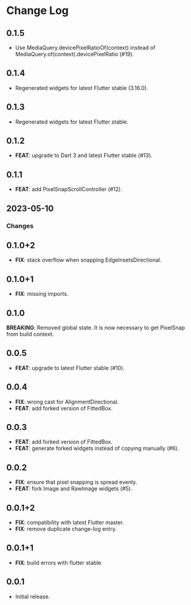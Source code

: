 # Change Log

## 0.1.5

 - Use MediaQuery.devicePixelRatioOf(context) instead of MediaQuery.of(context).devicePixelRatio (#19).

## 0.1.4

 - Regenerated widgets for latest Flutter stable (3.16.0).

## 0.1.3

 - Regenerated widgets for latest Flutter stable.

## 0.1.2

 - **FEAT**: upgrade to Dart 3 and latest Flutter stable (#13).

## 0.1.1

 - **FEAT**: add PixelSnapScrollController (#12).


## 2023-05-10

### Changes

## 0.1.0+2

 - **FIX**: stack overflow when snapping EdgeInsetsDirectional.

## 0.1.0+1

 - **FIX**: missing imports.

## 0.1.0

  **BREAKING**: Removed global state. It is now necessary to get PixelSnap from build context.

## 0.0.5

 - **FEAT**: upgrade to latest Flutter stable (#10).

## 0.0.4

 - **FIX**: wrong cast for AlignmentDirectional.
 - **FEAT**: add forked version of FittedBox.

## 0.0.3

 - **FEAT**: add forked version of FittedBox.
 - **FEAT**: generate forked widgets instead of copying manually (#6).

## 0.0.2

 - **FIX**: ensure that pixel snapping is spread evenly.
 - **FEAT**: fork Image and RawImage widgets (#5).

## 0.0.1+2

 - **FIX**: compatibility with latest Flutter master.
 - **FIX**: remove duplicate change-log entry.

## 0.0.1+1

 - **FIX**: build errors with flutter stable.

## 0.0.1

* Initial release.
